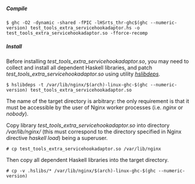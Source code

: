 ##### Compile

```ShellSession
$ ghc -O2 -dynamic -shared -fPIC -lHSrts_thr-ghc$(ghc --numeric-version) test_tools_extra_servicehookadaptor.hs -o test_tools_extra_servicehookadaptor.so -fforce-recomp
```

##### Install

Before installing *test_tools_extra_servicehookadaptor.so*, you may need to
collect and install all dependent Haskell libraries, and patch
*test_tools_extra_servicehookadaptor.so* using utility
[*hslibdeps*](https://github.com/lyokha/nginx-haskell-module/blob/master/utils/README.md#utility-hslibdeps).

```ShellSession
$ hslibdeps -t /var/lib/nginx/$(arch)-linux-ghc-$(ghc --numeric-version) test_tools_extra_servicehookadaptor.so
```

The name of the target directory is arbitrary: the only requirement is that it
must be accessible by the user of Nginx worker processes (i.e. *nginx* or
*nobody*).

Copy library *test_tools_extra_servicehookadaptor.so* into directory
*/var/lib/nginx/* (this must correspond to the directory specified in Nginx
directive *haskell load*) being a superuser.

```ShellSession
# cp test_tools_extra_servicehookadaptor.so /var/lib/nginx
```

Then copy all dependent Haskell libraries into the target directory.

```ShellSession
# cp -v .hslibs/* /var/lib/nginx/$(arch)-linux-ghc-$(ghc --numeric-version)
```

